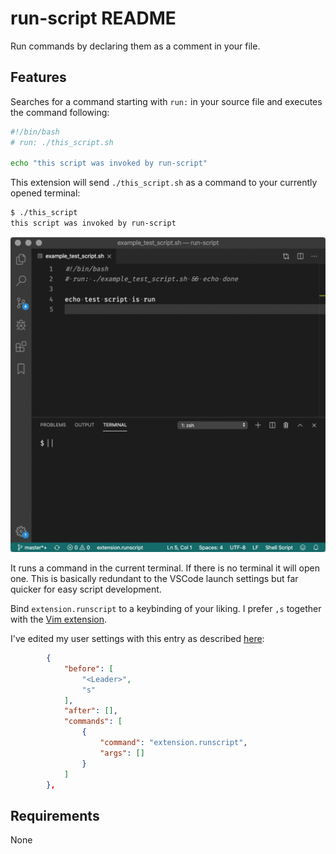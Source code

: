 # run-script README

Run commands by declaring them as a comment in your file.

## Features

Searches for a command starting with `run:` in your source file and executes the command following:

```bash
#!/bin/bash
# run: ./this_script.sh

echo "this script was invoked by run-script"
```

This extension will send `./this_script.sh` as a command to your currently opened terminal:

```bash
$ ./this_script
this script was invoked by run-script
```

![Run command in terminal](assets/runscript.gif)

It runs a command in the current terminal. If there is no terminal it will open one. This is basically redundant to the VSCode launch settings but far quicker for easy script development.

Bind `extension.runscript` to a keybinding of your liking. I prefer `,s` together with the [Vim extension](http://aka.ms/vscodevim).

I've edited my user settings with this entry as described [here](https://github.com/VSCodeVim/Vim#quick-example):

```json
        {
            "before": [
                "<Leader>",
                "s"
            ],
            "after": [],
            "commands": [
                {
                    "command": "extension.runscript",
                    "args": []
                }
            ]
        },
```

## Requirements

None
